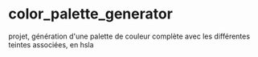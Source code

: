 # color_palette_generator
projet, génération d'une palette de couleur complète avec les différentes teintes associées, en hsla
